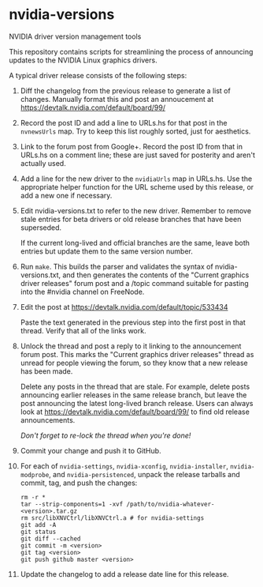 nvidia-versions
===============

NVIDIA driver version management tools


This repository contains scripts for streamlining the process of announcing
updates to the NVIDIA Linux graphics drivers.

A typical driver release consists of the following steps:

1.  Diff the changelog from the previous release to generate a list of changes.
    Manually format this and post an annoucement at
    https://devtalk.nvidia.com/default/board/99/

2.  Record the post ID and add a line to URLs.hs for that post in the
    `nvnewsUrls` map.  Try to keep this list roughly sorted, just for
    aesthetics.

3.  Link to the forum post from Google+.  Record the post ID from that in
    URLs.hs on a comment line; these are just saved for posterity and aren't
    actually used.

4.  Add a line for the new driver to the `nvidiaUrls` map in URLs.hs.  Use the
    appropriate helper function for the URL scheme used by this release, or add
    a new one if necessary.

5.  Edit nvidia-versions.txt to refer to the new driver.  Remember to remove
    stale entries for beta drivers or old release branches that have been
    superseded.

    If the current long-lived and official branches are the same, leave both
    entries but update them to the same version number.

6.  Run `make`.  This builds the parser and validates the syntax of
    nvidia-versions.txt, and then generates the contents of the "Current
    graphics driver releases" forum post and a /topic command suitable for
    pasting into the #nvidia channel on FreeNode.

7.  Edit the post at https://devtalk.nvidia.com/default/topic/533434

    Paste the text generated in the previous step into the first post in that
    thread.  Verify that all of the links work.

8.  Unlock the thread and post a reply to it linking to the announcement forum
    post.  This marks the "Current graphics driver releases" thread as unread
    for people viewing the forum, so they know that a new release has been made.

    Delete any posts in the thread that are stale.  For example, delete posts
    announcing earlier releases in the same release branch, but leave the post
    announcing the latest long-lived branch release.  Users can always look at
    https://devtalk.nvidia.com/default/board/99/ to find old release
    announcements.

    *Don't forget to re-lock the thread when you're done!*

9.  Commit your change and push it to GitHub.

10. For each of `nvidia-settings`, `nvidia-xconfig`, `nvidia-installer`,
    `nvidia-modprobe`, and `nvidia-persistenced`, unpack the release tarballs
    and commit, tag, and push the changes:

        rm -r *
        tar --strip-components=1 -xvf /path/to/nvidia-whatever-<version>.tar.gz
        rm src/libXNVCtrl/libXNVCtrl.a # for nvidia-settings
        git add -A
        git status
        git diff --cached
        git commit -m <version>
        git tag <version>
        git push github master <version>

11. Update the changelog to add a release date line for this release.
